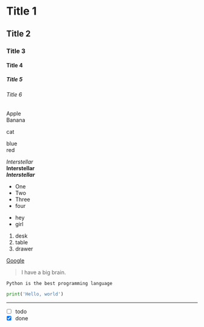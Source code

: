 # Title 1
## Title 2
### Title 3
#### Title 4
##### Title 5
###### Title 6
Apple  
Banana

cat

blue  
red

*Interstellar*  
**Interstellar**  
***Interstellar***  

* One
* Two
* Three
* four

- hey
- girl

1. desk
2. table
3. drawer

[Google](https://www.google.com.tw/?hl=zh_TW)  

> I have a big brain.

`Python is the best programming language`

```python
print('Hello, world')
```

---

- [ ] todo
- [x] done
